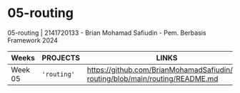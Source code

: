 # 05-routing
05-routing | 2141720133 - Brian Mohamad Safiudin - Pem. Berbasis Framework 2024

|Weeks           |PROJECTS                         |LINKS                        |
|----------------|---------------------------------|-----------------------------|
|Week 05         |`'routing'`          |https://github.com/BrianMohamadSafiudin/05-routing/blob/main/routing/README.md
